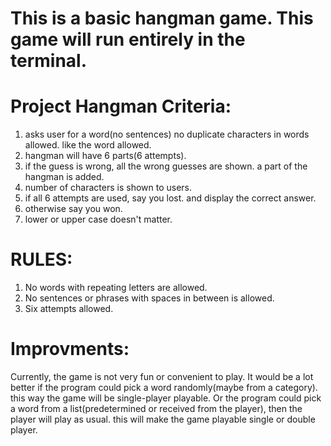 # This is a basic hangman game. This game will run entirely in the terminal.
# Project Hangman Criteria:
1. asks user for a word(no sentences) no duplicate characters in words allowed. like the word allowed. 
2. hangman will have 6 parts(6 attempts).
3. if the guess is wrong, all the wrong guesses are shown. a part of the hangman is added.
4. number of characters is shown to users. 
5. if all 6 attempts are used, say you lost. and display the correct answer.
6. otherwise say you won.
7. lower or upper case doesn't matter.

# RULES:
1. No words with repeating letters are allowed.
2. No sentences or phrases with spaces in between is allowed.
3. Six attempts allowed.

# Improvments:
Currently, the game is not very fun or convenient to play. It would be a lot better if the program could pick a word randomly(maybe from a category). this way the game will be single-player playable. 
Or the program could pick a word from a list(predetermined or received from the player), then the player will play as usual. this will make the game playable single or double player.
